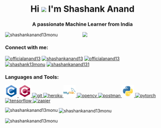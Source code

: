 <h1 align="center">Hi <img src="https://media.giphy.com/media/hvRJCLFzcasrR4ia7z/giphy.gif" width="25px"> I'm Shashank Anand</h1>
<h3 align="center">A passionate Machine Learner from India</h3>
<p align="right"><img src= "https://giphy.com/gifs/coding-zOvBKUUEERdNm"align="right" width=50%>

<p align="left"> <img src="https://komarev.com/ghpvc/?username=shashankanand13monu&label=Views&color=21f505&style=flat" alt="shashankanand13monu" /> </p>

<h3 align="left">Connect with me:</h3>
<p align="left">
<a href="https://twitter.com/officialanand13" target="blank"><img align="center" src="https://raw.githubusercontent.com/rahuldkjain/github-profile-readme-generator/master/src/images/icons/Social/twitter.svg" alt="officialanand13" height="30" width="40" /></a>
<a href="https://linkedin.com/in/shashankanand13" target="blank"><img align="center" src="https://raw.githubusercontent.com/rahuldkjain/github-profile-readme-generator/master/src/images/icons/Social/linked-in-alt.svg" alt="shashankanand13" height="30" width="40" /></a>
<a href="https://instagram.com/officialanand13" target="blank"><img align="center" src="https://raw.githubusercontent.com/rahuldkjain/github-profile-readme-generator/master/src/images/icons/Social/instagram.svg" alt="officialanand13" height="30" width="40" /></a>
<a href="https://www.codechef.com/users/shashank13monu" target="blank"><img align="center" src="https://cdn.jsdelivr.net/npm/simple-icons@3.1.0/icons/codechef.svg" alt="shashank13monu" height="30" width="40" /></a>
<a href="https://www.hackerrank.com/shashankanand131" target="blank"><img align="center" src="https://raw.githubusercontent.com/rahuldkjain/github-profile-readme-generator/master/src/images/icons/Social/hackerrank.svg" alt="shashankanand131" height="30" width="40" /></a>
</p>

<h3 align="left">Languages and Tools:</h3>
<p align="left"> <a href="https://www.cprogramming.com/" target="_blank"> <img src="https://raw.githubusercontent.com/devicons/devicon/master/icons/c/c-original.svg" alt="c" width="40" height="40"/> </a> <a href="https://www.w3schools.com/cpp/" target="_blank"> <img src="https://raw.githubusercontent.com/devicons/devicon/master/icons/cplusplus/cplusplus-original.svg" alt="cplusplus" width="40" height="40"/> </a> <a href="https://git-scm.com/" target="_blank"> <img src="https://www.vectorlogo.zone/logos/git-scm/git-scm-icon.svg" alt="git" width="40" height="40"/> </a> <a href="https://heroku.com" target="_blank"> <img src="https://www.vectorlogo.zone/logos/heroku/heroku-icon.svg" alt="heroku" width="40" height="40"/> </a> <a href="https://www.mysql.com/" target="_blank"> <img src="https://raw.githubusercontent.com/devicons/devicon/master/icons/mysql/mysql-original-wordmark.svg" alt="mysql" width="40" height="40"/> </a> <a href="https://opencv.org/" target="_blank"> <img src="https://www.vectorlogo.zone/logos/opencv/opencv-icon.svg" alt="opencv" width="40" height="40"/> </a> <a href="https://postman.com" target="_blank"> <img src="https://www.vectorlogo.zone/logos/getpostman/getpostman-icon.svg" alt="postman" width="40" height="40"/> </a> <a href="https://www.python.org" target="_blank"> <img src="https://raw.githubusercontent.com/devicons/devicon/master/icons/python/python-original.svg" alt="python" width="40" height="40"/> </a> <a href="https://pytorch.org/" target="_blank"> <img src="https://www.vectorlogo.zone/logos/pytorch/pytorch-icon.svg" alt="pytorch" width="40" height="40"/> </a> <a href="https://www.tensorflow.org" target="_blank"> <img src="https://www.vectorlogo.zone/logos/tensorflow/tensorflow-icon.svg" alt="tensorflow" width="40" height="40"/> </a> <a href="https://zapier.com" target="_blank"> <img src="https://www.vectorlogo.zone/logos/zapier/zapier-icon.svg" alt="zapier" width="40" height="40"/> </a> </p>

<p><img align="left" src="https://github-readme-stats.vercel.app/api/top-langs?username=shashankanand13monu&show_icons=true&theme=highcontrast&locale=en&layout=compact" alt="shashankanand13monu" /></p>

<p>&nbsp;<img align="center" src="https://github-readme-stats.vercel.app/api?username=shashankanand13monu&show_icons=true&theme=dark&locale=en" alt="shashankanand13monu" /></p>

<p><img align="center" src="https://github-readme-streak-stats.herokuapp.com/?user=shashankanand13monu&theme=highcontrast" alt="shashankanand13monu" /></p>
